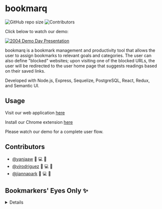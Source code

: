 # bookmarq

![GitHub repo size](https://img.shields.io/github/repo-size/Bookmarkers/markjoy)
![Contributors](https://img.shields.io/badge/contributors-3-yellow)

Click below to watch our demo:

[![2004 Demo Day Presentation](http://img.youtube.com/vi/laxrZAfsxZo/0.jpg)](https://www.youtube.com/watch?v=laxrZAfsxZo&list=PLx0iOsdUOUmkqg_8ixMky0s59-C2RJnDB&index=2&t)

bookmarq is a bookmark management and productivity tool that allows the user to assign bookmarks to relevant goals and categories. The user can also define "blocked" websites; upon visiting one of the blocked URLs, the user will be redirected to the user home page that suggests readings based on their saved links.

Developed with Node.js, Express, Sequelize, PostgreSQL, React, Redux, and Semantic UI.

## Usage

Visit our web application [here](https://markjoy.herokuapp.com/)

Install our Chrome extension [here](https://github.com/Bookmarkers/extension)

Please watch our demo for a complete user flow.

## Contributors

* [@yanjaaw](https://github.com/yanjaaw) 🤔 💻 🐛
* [@vjrodriguez](https://github.com/vjrodriguez) 🤔 💻 🐛
* [@jiannapark](https://github.com/jiannapark) 🤔 💻 🐛 

## Bookmarkers' Eyes Only ✨

<details>
  
  ### GENERAL

* [Tasks and Roles, Schema design](https://docs.google.com/spreadsheets/d/1kYgUQhWzOdwSfBvEf4vBLWRi_LOee8W9BV-fL2SOMNY/edit?ts=5efbb45f#gid=0)
* [MVP details, Team Contract, Github Org info](https://docs.google.com/document/d/1k9i_jV-R90ww2q3NZ-o9igq9lcLuM2A8qnBKjagLfks/edit#)
* [Wireframe v1](https://docs.google.com/presentation/d/1tLYkjwOF82MOE2ZbAxyEVhmRg5nHaw0BwLE2fUhls40/edit#slide=id.g8227949d86_1_13)
* [Deployed on Heroku!](https://markjoy.herokuapp.com/)

#### Naming conventions

| Directory         | Example          | Casing       | Description                        |
| ----------------- | ---------------- | ------------ | ---------------------------------- |
| client/components | bookmark-form.js | (kebab-case) | filepath name for components       |
| client/components | AllComponents    | (PascalCase) | inside the component files         |
| client/store      | addBookmark.js   | (camelCase)  | filepath name for redux            |
| server/db/models  | user_blocked.js  | (snake_case) | filepath name for Sequelize models |
| server/db/models  | UserBlocked      | (PascalCase) | Sequelize model names              |

#### Basics: Research & User testing

* [ ] Read up on ways to import current Chrome browser bookmarks into our extension
* [ ] Read up on ways to redirect from blocked sites

#### Importing existing Chrome browser bookmarks

* [ ] Export it as an HTML file - how to do it in code?
  * [ ] Stretch goal: intelligently sort all folder content into one category.
* [ ] Importing and making sense of the bookmarks - how to do it in code?

#### Redirecting or layering over blocked sites

* [ ] When the user goes to a blocked site, no matter the length of the url, they are redirected to our SPA
  * [ ] AND/OR (stretch goal?) user goes to a blocked site and there is a layer and/or header on that page with the goalie bookmark suggestions

### UX/UI

* [ ] Sorting bookmarks with buttons and/or dropdown menu?
* [ ] On-the-page alert of bookmark added / bookmark removed
* [ ] Rounded buttons for suggestions of which goal/category to put this newly added bookmark in.

### Stretch goals

#### Testing

* [ ] Everyone writes their own ~3 tests for each file after the project has started to take shape / stabilize.


* [x] Create a Readme file to keep track of tasks and goals.
* [x] Download / use similar apps to see what we like and don't
* [x] Schema design v.1
* [x] Project tasks
* [x] User stories
* [x] Come up with 5-ish main categories (defaults) + name for the unsorted category
* [x] Review and implement schema design v1.1
* [x] Finalize Wireframe v1.0
* [x] Finalize Tech stack by EOD Thursday July 2nd
* [x] Read up on PWA's
* [x] Experiment with PWA's
* [x] Research Vue and Firestore
* [x] Lightweight favicon
* [Wireframe OLD example](https://www.figma.com/file/SBvVSY7WpNCI8OjR4xJSOb/Bookmarkers?node-id=0%3A1)

</details>
